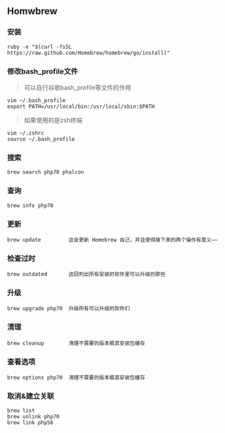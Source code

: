 ## Homwbrew

### 安装
~~~
ruby -e "$(curl -fsSL https://raw.github.com/Homebrew/homebrew/go/install)"
~~~

### 修改bash_profile文件

> 可以自行谷歌bash_profile等文件的作用

~~~
vim ~/.bash_profile
export PATH=/usr/local/bin:/usr/local/sbin:$PATH
~~~

> 如果使用的是zsh终端

~~~
vim ~/.zshrc
source ~/.bash_profile
~~~

### 搜索
~~~
brew search php70 phalcon
~~~

### 查询
~~~
brew info php70
~~~

### 更新
~~~
brew update         这会更新 Homebrew 自己，并且使得接下来的两个操作有意义——
~~~

### 检查过时
~~~
brew outdated       这回列出所有安装的软件里可以升级的那些
~~~

### 升级
~~~
brew upgrade php70  升级所有可以升级的软件们
~~~

### 清理
~~~
brew cleanup        清理不需要的版本极其安装包缓存
~~~

### 查看选项
~~~
brew options php70  清理不需要的版本极其安装包缓存
~~~

### 取消&建立关联
~~~
brew list
brew unlink php70
brew link php56
~~~
